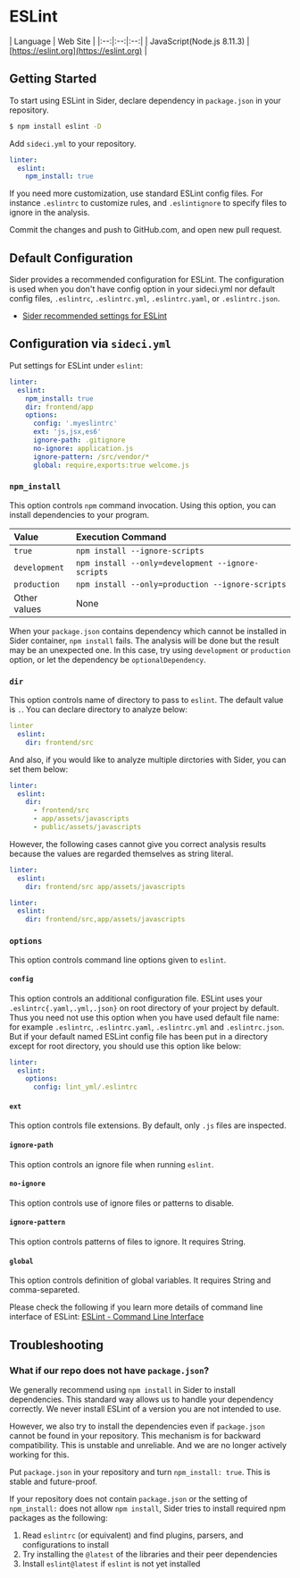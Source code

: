 # ESLint

| Language | Web Site |
|:--:|:--:|:--:|
| JavaScript(Node.js 8.11.3) | [https://eslint.org](https://eslint.org) |

## Getting Started

To start using ESLint in Sider, declare dependency in `package.json` in your repository.

```bash
$ npm install eslint -D
```

Add `sideci.yml` to your repository.

```yaml
linter:
  eslint:
    npm_install: true
```

If you need more customization, use standard ESLint config files. For instance `.eslintrc` to customize rules, and `.eslintignore` to specify files to ignore in the analysis.

Commit the changes and push to GitHub.com, and open new pull request.

## Default Configuration

Sider provides a recommended configuration for ESLint. The configuration is used when you don't have config option in your sideci.yml nor default config files, `.eslintrc`, `.eslintrc.yml`, `.eslintrc.yaml`, or `.eslintrc.json`.

* [Sider recommended settings for ESLint](https://github.com/actcat/sideci_config/blob/master/javascript/eslint/eslintrc)

## Configuration via `sideci.yml`

Put settings for ESLint under `eslint`:

```yaml
linter:
  eslint:
    npm_install: true
    dir: frontend/app
    options:
      config: '.myeslintrc'
      ext: 'js,jsx,es6'
      ignore-path: .gitignore
      no-ignore: application.js
      ignore-pattern: /src/vendor/*
      global: require,exports:true welcome.js
```

### `npm_install`

This option controls `npm` command invocation. Using this option, you can install dependencies to your program.

|Value|Execution Command|
|:---|:---|
|`true`|`npm install --ignore-scripts`|
|`development`|`npm install --only=development --ignore-scripts`|
|`production`|`npm install --only=production --ignore-scripts`|
|Other values|None|

When your `package.json` contains dependency which cannot be installed in Sider container, `npm install` fails. The analysis will be done but the result may be an unexpected one. In this case, try using `development` or `production` option, or let the dependency be `optionalDependency`.

### `dir`

This option controls name of directory to pass to `eslint`. The default value is `.`. You can declare directory to analyze below:

```yaml
linter
  eslint:
    dir: frontend/src
```

And also, if you would like to analyze multiple dirctories with Sider, you can set them below:

```yaml
linter:
  eslint:
    dir:
      - frontend/src
      - app/assets/javascripts
      - public/assets/javascripts
```

However, the following cases cannot give you correct analysis results because the values are regarded themselves as string literal.

```yaml
linter:
  eslint:
    dir: frontend/src app/assets/javascripts
```

```yaml
linter:
  eslint:
    dir: frontend/src,app/assets/javascripts
```

### `options`

This option controls command line options given to `eslint`.

#### `config`

This option controls an additional configuration file. ESLint uses your `.eslintrc{.yaml,.yml,.json}` on root directory of your project by default. Thus you need not use this option when you have used default file name: for example `.eslintrc`, `.eslintrc.yaml`, `.eslintrc.yml` and `.eslintrc.json`. But if your default named ESLint config file has been put in a directory except for root directory, you should use this option like below:

```yaml
linter:
  eslint:
    options:
      config: lint_yml/.eslintrc
```

#### `ext`

This option controls file extensions. By default, only `.js` files are inspected.

#### `ignore-path`

This option controls an ignore file when running `eslint`.

#### `no-ignore`

This option controls use of ignore files or patterns to disable.

#### `ignore-pattern`

This option controls patterns of files to ignore. It requires String.

#### `global`

This option controls definition of global variables. It requires String and comma-separeted.

Please check the following if you learn more details of command line interface of ESLint: [ESLint - Command Line Interface](http://eslint.org/docs/user-guide/command-line-interface)

## Troubleshooting

### What if our repo does not have `package.json`?

We generally recommend using `npm install` in Sider to install dependencies. This standard way allows us to handle your dependency correctly. We never install ESLint of a version you are not intended to use.

However, we also try to install the dependencies even if `package.json` cannot be found in your repository. This mechanism is for backward compatibility. This is unstable and unreliable. And we are no longer actively working for this.

Put `package.json` in your repository and turn `npm_install: true`. This is stable and future-proof.

If your repository does not contain `package.json` or the setting of `npm_install:` does not allow `npm install`, Sider tries to install required npm packages as the following:

1. Read `eslintrc` \(or equivalent\) and find plugins, parsers, and configurations to install
2. Try installing the `@latest` of the libraries and their peer dependencies
3. Install `eslint@latest` if `eslint` is not yet installed

